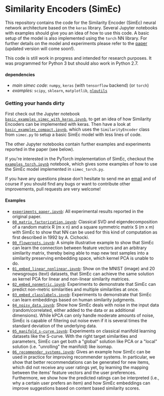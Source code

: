 # Similarity Encoders (SimEc)

This repository contains the code for the Similarity Encoder (SimEc) neural network architecture based on the `keras` library. Several Jupyter notebooks with examples should give you an idea of how to use this code. A basic setup of the model is also implemented using the `torch` NN library.
For further details on the model and experiments please refer to the [paper](http://arxiv.org/abs/1702.01824) (updated version will come soon!).

This code is still work in progress and intended for research purposes. It was programmed for Python 3 but should also work in Python 2.7.

#### dependencies
- *main simec code:* `numpy`, `keras` (with `tensorflow` backend) (or `torch`)
- *examples:* `scipy`, `sklearn`, `matplotlib`, [`nlputils`](https://github.com/cod3licious/nlputils)

### Getting your hands dirty

First check out the Jupyter notebook [`basic_examples_simec_with_keras.ipynb`](https://github.com/cod3licious/simec/blob/master/basic_examples_simec_with_keras.ipynb), to get an idea of how Similarity Encoders can be implemented with keras. Then have a look at [`basic_examples_compact.ipynb`](https://github.com/cod3licious/simec/blob/master/basic_examples_compact.ipynb), which uses the `SimilarityEncoder` class from `simec.py` to setup a basic SimEc model with less lines of code.

The other Jupyter notebooks contain further examples and experiments reported in the paper (see below).

If you're interested in the PyTorch implementation of SimEc, checkout the [`examples_torch.ipynb`](https://github.com/cod3licious/simec/blob/master/examples_torch.ipynb) notebook, which gives some examples of how to use the SimEc model implemented in `simec_torch.py`.

If you have any questions please don't hesitate to send me an [email](mailto:cod3licious@gmail.com) and of course if you should find any bugs or want to contribute other improvements, pull requests are very welcome!


#### Examples
- [`experiments_paper.ipynb`](https://github.com/cod3licious/simec/blob/master/experiments_paper.ipynb): All experimental results reported in the original paper.
- [`00_matrix_factorization.ipynb`](https://github.com/cod3licious/simec/blob/master/00_matrix_factorization.ipynb): Classical SVD and eigendecomposition of a random matrix R (m x n) and a square symmetric matrix S (m x m) with SimEc to show that NN can be used for this kind of computation as first described in 1992 by A. Cichocki.
- [`00_flowerpots.ipynb`](https://github.com/cod3licious/simec/blob/master/00_flowerpots.ipynb): A simple illustrative example to show that SimEc can learn the connection between feature vectors and an arbitrary similarity matrix, thereby being able to map new test samples into a similarity preserving embedding space, which kernel PCA is unable to do.
- [`01_embed_linear_nonlinear.ipynb`](https://github.com/cod3licious/simec/blob/master/01_embed_linear_nonlinear.ipynb): Show on the MNIST (image) and 20 newsgroups (text) datasets, that SimEc can achieve the same solution as kernel PCA for linear and non-linear similarity matrices.
- [`02_embed_nonmetric.ipynb`](https://github.com/cod3licious/simec/blob/master/02_embed_nonmetric.ipynb): Experiments to demonstrate that SimEc can predict non-metric similarities and multiple similarities at once.
- [`03_embed_classlabels.ipynb`](https://github.com/cod3licious/simec/blob/master/03_embed_classlabels.ipynb): Experiments to demonstrate that SimEc can learn embeddings based on human similarity judgments.
- [`04_noisy_data.ipynb`](https://github.com/cod3licious/simec/blob/master/04_noisy_data.ipynb): Show how SimEc deals with noise in the input data (random/correlated, either added to the data or as additional dimensions). While kPCA can only handle moderate amounts of noise, SimEc is capable of filtering out noise even if it is several times the standard deviation of the underlying data.
- [`05_manifold_s-curve.ipynb`](https://github.com/cod3licious/simec/blob/master/05_manifold_s-curve.ipynb): Experiments on classical manifold learning datasets like the S-curve. With the right target similarities and parameters, SimEc can get both a "global" solution like PCA or a "local" solution (i.e. "unrolling" the manifold) like isomap.
- [`06_recommender_systems.ipynb`](https://github.com/cod3licious/simec/blob/master/06_recommender_systems.ipynb): Gives an example how SimEc can be used in practice for improving recommender systems. In particular, we show that better recommendations can be generated for new items, which did not receive any user ratings yet, by learning the mapping between the items' feature vectors and the user preferences. Furthermore, we show how the predicted ratings can be interpreted (i.e., why a certain user prefers an item) and how SimEc embeddings can improve suggestions based on content based similarity scores.

